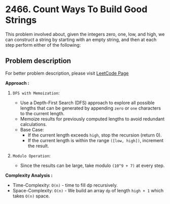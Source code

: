 # 2466. Count Ways To Build Good Strings

This problem involved about, given the integers zero, one, low, and high, we can construct a string by starting with an empty string, and then at each step perform either of the following:

## Problem description

For better problem description, please visit [LeetCode Page](https://leetcode.com/problems/count-ways-to-build-good-strings/description/)

**Approach :**<br/>

1. `DFS with Memoization`:

    - Use a Depth-First Search (DFS) approach to explore all possible lengths that can be generated by appending `zero` or `one` characters to the current length.
    - Memoize results for previously computed lengths to avoid redundant calculations.
    - Base Case:
        - If the current length exceeds `high`, stop the recursion (return 0).
        - If the current length is within the range `([low, high])`, increment the result.

2. `Modulo Operation`:
    - Since the results can be large, take modulo `(10^9 + 7)` at every step.

**Complexity Analysis :**<br/>

-   Time-Complexity: `O(n)` - time to fill dp recursively.
-   Space-Complexity: `O(n)` - We build an array `dp` of length `high + 1` which takes `O(n)` space.
